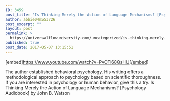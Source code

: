 ```yaml
---
ID: 3459
post_title: 'Is Thinking Merely the Action of Language Mechanisms? [Psychology Audiobook] John B. Watson'
author: abbie04m553726
post_excerpt: ""
layout: post
permalink: >
  https://universalflowuniversity.com/uncategorized/is-thinking-merely-the-action-of-language-mechanisms-psychology-audiobook-john-b-watson/
published: true
post_date: 2017-05-07 13:15:51
---
```

[embed]https://www.youtube.com/watch?v=PvOTi68QsHU[/embed]<br>
<p>The author established behavioral psychology. His writing offers a methodological approach to psychology based on scientific thoroughness. If you are interested in psychology or human behavior, give this a try. 
Is Thinking Merely the Action of Language Mechanisms? [Psychology Audiobook] by John B. Watson</p>